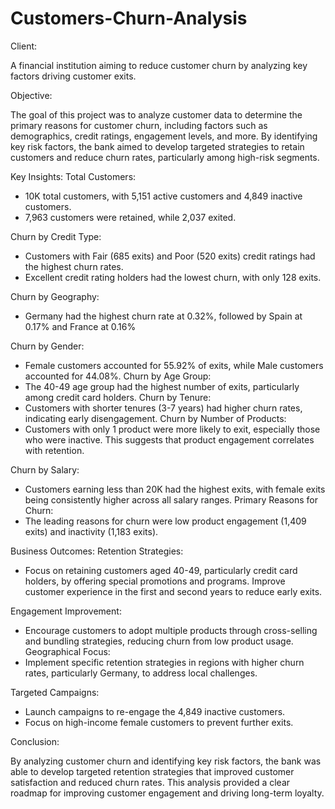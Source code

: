 # Customers-Churn-Analysis

Client: 

A financial institution aiming to reduce customer churn by analyzing key factors driving customer exits.

Objective:

The goal of this project was to analyze customer data to determine the primary reasons for customer churn, including factors such as demographics, credit ratings, engagement levels, and more. By identifying key risk factors, the bank aimed to develop targeted strategies to retain customers and reduce churn rates, particularly among high-risk segments.

Key Insights:
Total Customers:

- 10K total customers, with 5,151 active customers and 4,849 inactive customers.
- 7,963 customers were retained, while 2,037 exited.
  

  
Churn by Credit Type:

- Customers with Fair (685 exits) and Poor (520 exits) credit ratings had the highest churn rates.
- Excellent credit rating holders had the lowest churn, with only 128 exits.


  
Churn by Geography:

- Germany had the highest churn rate at 0.32%, followed by Spain at 0.17% and France at 0.16%
  

  
Churn by Gender:

- Female customers accounted for 55.92% of exits, while Male customers accounted for 44.08%.
Churn by Age Group:
- The 40-49 age group had the highest number of exits, particularly among credit card holders.
Churn by Tenure:
- Customers with shorter tenures (3-7 years) had higher churn rates, indicating early disengagement.
Churn by Number of Products:
- Customers with only 1 product were more likely to exit, especially those who were inactive. This suggests that product engagement correlates with retention.


  
Churn by Salary:

- Customers earning less than 20K had the highest exits, with female exits being consistently higher across all salary ranges.
Primary Reasons for Churn:
- The leading reasons for churn were low product engagement (1,409 exits) and inactivity (1,183 exits).



Business Outcomes:
Retention Strategies:

- Focus on retaining customers aged 40-49, particularly credit card holders, by offering special promotions and programs.
Improve customer experience in the first and second years to reduce early exits.


Engagement Improvement:

- Encourage customers to adopt multiple products through cross-selling and bundling strategies, reducing churn from low product usage.
Geographical Focus:
- Implement specific retention strategies in regions with higher churn rates, particularly Germany, to address local challenges.

  
Targeted Campaigns:

- Launch campaigns to re-engage the 4,849 inactive customers.
- Focus on high-income female customers to prevent further exits.

  
Conclusion:

By analyzing customer churn and identifying key risk factors, the bank was able to develop targeted retention strategies that improved customer satisfaction and reduced churn rates. This analysis provided a clear roadmap for improving customer engagement and driving long-term loyalty.
